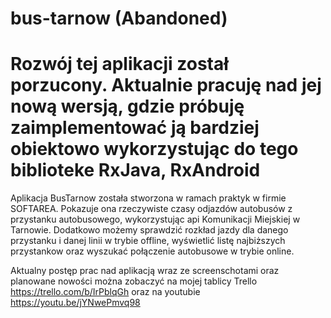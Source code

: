 # bus-tarnow (Abandoned)
# Rozwój tej aplikacji został porzucony. Aktualnie pracuję nad jej nową wersją, gdzie próbuję zaimplementować ją bardziej obiektowo wykorzystując do tego biblioteke RxJava, RxAndroid

Aplikacja BusTarnow została stworzona w ramach praktyk w firmie SOFTAREA. Pokazuje ona rzeczywiste czasy odjazdów autobusów z przystanku autobusowego, wykorzystując api Komunikacji Miejskiej w Tarnowie. Dodatkowo możemy sprawdzić rozkład jazdy dla danego przystanku i danej linii w trybie offline, wyświetlić listę najbiższych przystankow oraz wyszukać połączenie autobusowe w trybie online.

Aktualny postęp prac nad aplikacją wraz ze screenschotami oraz planowane nowości można zobaczyć na mojej tablicy Trello
https://trello.com/b/IrPblqGh
oraz na youtubie
https://youtu.be/jYNwePmvq98
